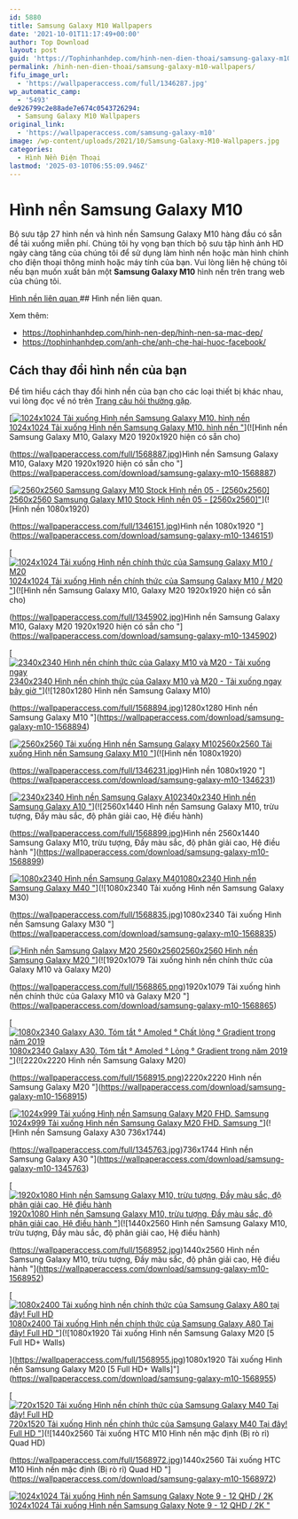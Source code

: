 ```yaml
---
id: 5880
title: Samsung Galaxy M10 Wallpapers
date: '2021-10-01T11:17:49+00:00'
author: Top Download
layout: post
guid: 'https://Tophinhanhdep.com/hinh-nen-dien-thoai/samsung-galaxy-m10-wallpapers/'
permalink: /hinh-nen-dien-thoai/samsung-galaxy-m10-wallpapers/
fifu_image_url:
  - 'https://wallpaperaccess.com/full/1346287.jpg'
wp_automatic_camp:
  - '5493'
de926799c2e88ade7e674c0543726294:
  - Samsung Galaxy M10 Wallpapers
original_link:
  - 'https://wallpaperaccess.com/samsung-galaxy-m10'
image: /wp-content/uploads/2021/10/Samsung-Galaxy-M10-Wallpapers.jpg
categories:
  - Hình Nền Điện Thoại
lastmod: '2025-03-10T06:55:09.946Z'
---
```

# Hình nền Samsung Galaxy M10

Bộ sưu tập 27 hình nền và hình nền Samsung Galaxy M10 hàng đầu có sẵn để tải xuống miễn phí. Chúng tôi hy vọng bạn thích bộ sưu tập hình ảnh HD ngày càng tăng của chúng tôi để sử dụng làm hình nền hoặc màn hình chính cho điện thoại thông minh hoặc máy tính của bạn. Vui lòng liên hệ chúng tôi nếu bạn muốn xuất bản một **Samsung Galaxy M10** hình nền trên trang web của chúng tôi.

[Hình nền liên quan ](#related) ## Hình nền liên quan.

   
 Xem thêm:

   
- <https://tophinhanhdep.com/hinh-nen-dep/hinh-nen-sa-mac-dep/>
- <https://tophinhanhdep.com/anh-che/anh-che-hai-huoc-facebook/>

## Cách thay đổi hình nền của bạn

Để tìm hiểu cách thay đổi hình nền của bạn cho các loại thiết bị khác nhau, vui lòng đọc về nó trên [Trang câu hỏi thường gặp](https://tophinhanhdep.com/faq/).

  
[[![1024x1024 Tải xuống Hình nền Samsung Galaxy M10.  hình nền](https://wallpaperaccess.com/full/1346287.jpg)1024x1024 Tải xuống Hình nền Samsung Galaxy M10. hình nền "](https://wallpaperaccess.com/download/samsung-galaxy-m10-1346287)](![Hình nền Samsung Galaxy M10, Galaxy M20 1920x1920 hiện có sẵn cho)

(https://wallpaperaccess.com/full/1568887.jpg)Hình nền Samsung Galaxy M10, Galaxy M20 1920x1920 hiện có sẵn cho "](https://wallpaperaccess.com/download/samsung-galaxy-m10-1568887)

[[![2560x2560 Samsung Galaxy M10 Stock Hình nền 05 - [2560x2560]](https://wallpaperaccess.com/full/1568888.jpg)2560x2560 Samsung Galaxy M10 Stock Hình nền 05 - \[2560x2560\]"](https://wallpaperaccess.com/download/samsung-galaxy-m10-1568888)](![Hình nền 1080x1920)

(https://wallpaperaccess.com/full/1346151.jpg)Hình nền 1080x1920 "](https://wallpaperaccess.com/download/samsung-galaxy-m10-1346151)

[[![1024x1024 Tải xuống Hình nền chính thức của Samsung Galaxy M10 / M20](https://wallpaperaccess.com/full/1459746.png)1024x1024 Tải xuống Hình nền chính thức của Samsung Galaxy M10 / M20 "](https://wallpaperaccess.com/download/samsung-galaxy-m10-1459746)](![Hình nền Samsung Galaxy M10, Galaxy M20 1920x1920 hiện có sẵn cho)

(https://wallpaperaccess.com/full/1345902.jpg)Hình nền Samsung Galaxy M10, Galaxy M20 1920x1920 hiện có sẵn cho "](https://wallpaperaccess.com/download/samsung-galaxy-m10-1345902)

[[![2340x2340 Hình nền chính thức của Galaxy M10 và M20 - Tải xuống ngay](https://wallpaperaccess.com/full/1568892.jpg)2340x2340 Hình nền chính thức của Galaxy M10 và M20 - Tải xuống ngay bây giờ "](https://wallpaperaccess.com/download/samsung-galaxy-m10-1568892)](![1280x1280 Hình nền Samsung Galaxy M10)

(https://wallpaperaccess.com/full/1568894.jpg)1280x1280 Hình nền Samsung Galaxy M10 "](https://wallpaperaccess.com/download/samsung-galaxy-m10-1568894)

[[![2560x2560 Tải xuống Hình nền Samsung Galaxy M10](https://wallpaperaccess.com/full/1568895.jpg)2560x2560 Tải xuống Hình nền Samsung Galaxy M10 "](https://wallpaperaccess.com/download/samsung-galaxy-m10-1568895)](![Hình nền 1080x1920)

(https://wallpaperaccess.com/full/1346231.jpg)Hình nền 1080x1920 "](https://wallpaperaccess.com/download/samsung-galaxy-m10-1346231)

[[![2340x2340 Hình nền Samsung Galaxy A10](https://wallpaperaccess.com/full/1346104.png)2340x2340 Hình nền Samsung Galaxy A10 "](https://wallpaperaccess.com/download/samsung-galaxy-m10-1346104)](![2560x1440 Hình nền Samsung Galaxy M10, trừu tượng, Đầy màu sắc, độ phân giải cao, Hệ điều hành)

(https://wallpaperaccess.com/full/1568899.jpg)Hình nền 2560x1440 Samsung Galaxy M10, trừu tượng, Đầy màu sắc, độ phân giải cao, Hệ điều hành "](https://wallpaperaccess.com/download/samsung-galaxy-m10-1568899)

[[![1080x2340 Hình nền Samsung Galaxy M40](https://wallpaperaccess.com/full/1568831.jpg)1080x2340 Hình nền Samsung Galaxy M40 "](https://wallpaperaccess.com/download/samsung-galaxy-m10-1568831)](![1080x2340 Tải xuống Hình nền Samsung Galaxy M30)

(https://wallpaperaccess.com/full/1568835.jpg)1080x2340 Tải xuống Hình nền Samsung Galaxy M30 "](https://wallpaperaccess.com/download/samsung-galaxy-m10-1568835)

[[![Hình nền Samsung Galaxy M20 2560x2560](https://wallpaperaccess.com/full/1568905.png)2560x2560 Hình nền Samsung Galaxy M20 "](https://wallpaperaccess.com/download/samsung-galaxy-m10-1568905)](![1920x1079 Tải xuống hình nền chính thức của Galaxy M10 và Galaxy M20)

(https://wallpaperaccess.com/full/1568865.png)1920x1079 Tải xuống hình nền chính thức của Galaxy M10 và Galaxy M20 "](https://wallpaperaccess.com/download/samsung-galaxy-m10-1568865)

[[![1080x2340 Galaxy A30.  Tóm tắt ° Amoled ° Chất lỏng ° Gradient trong năm 2019](https://wallpaperaccess.com/full/1255297.jpg)1080x2340 Galaxy A30. Tóm tắt ° Amoled ° Lỏng ° Gradient trong năm 2019 "](https://wallpaperaccess.com/download/samsung-galaxy-m10-1255297)](![2220x2220 Hình nền Samsung Galaxy M20)

(https://wallpaperaccess.com/full/1568915.png)2220x2220 Hình nền Samsung Galaxy M20 "](https://wallpaperaccess.com/download/samsung-galaxy-m10-1568915)

[[![1024x999 Tải xuống Hình nền Samsung Galaxy M20 FHD.  Samsung](https://wallpaperaccess.com/full/1568851.jpg)1024x999 Tải xuống Hình nền Samsung Galaxy M20 FHD. Samsung "](https://wallpaperaccess.com/download/samsung-galaxy-m10-1568851)](![Hình nền Samsung Galaxy A30 736x1744)

(https://wallpaperaccess.com/full/1345763.jpg)736x1744 Hình nền Samsung Galaxy A30 "](https://wallpaperaccess.com/download/samsung-galaxy-m10-1345763)

[[![1920x1080 Hình nền Samsung Galaxy M10, trừu tượng, Đầy màu sắc, độ phân giải cao, Hệ điều hành](https://wallpaperaccess.com/full/1568946.png)1920x1080 Hình nền Samsung Galaxy M10, trừu tượng, Đầy màu sắc, độ phân giải cao, Hệ điều hành "](https://wallpaperaccess.com/download/samsung-galaxy-m10-1568946)](![1440x2560 Hình nền Samsung Galaxy M10, trừu tượng, Đầy màu sắc, độ phân giải cao, Hệ điều hành)

(https://wallpaperaccess.com/full/1568952.jpg)1440x2560 Hình nền Samsung Galaxy M10, trừu tượng, Đầy màu sắc, độ phân giải cao, Hệ điều hành "](https://wallpaperaccess.com/download/samsung-galaxy-m10-1568952)

[[![1080x2400 Tải xuống hình nền chính thức của Samsung Galaxy A80 tại đây!  Full HD](https://wallpaperaccess.com/full/1346263.jpg)1080x2400 Tải xuống Hình nền chính thức của Samsung Galaxy A80 Tại đây! Full HD "](https://wallpaperaccess.com/download/samsung-galaxy-m10-1346263)](![1080x1920 Tải xuống Hình nền Samsung Galaxy M20 [5 Full HD+ Walls)

](https://wallpaperaccess.com/full/1568955.jpg)1080x1920 Tải xuống Hình nền Samsung Galaxy M20 \[5 Full HD+ Walls\]"](https://wallpaperaccess.com/download/samsung-galaxy-m10-1568955)

[[![720x1520 Tải xuống Hình nền chính thức của Samsung Galaxy M40 Tại đây!  Full HD](https://wallpaperaccess.com/full/1568968.png)720x1520 Tải xuống Hình nền chính thức của Samsung Galaxy M40 Tại đây! Full HD "](https://wallpaperaccess.com/download/samsung-galaxy-m10-1568968)](![1440x2560 Tải xuống HTC M10 Hình nền mặc định (Bị rò rỉ) Quad HD)

(https://wallpaperaccess.com/full/1568972.jpg)1440x2560 Tải xuống HTC M10 Hình nền mặc định (Bị rò rỉ) Quad HD "](https://wallpaperaccess.com/download/samsung-galaxy-m10-1568972)

[![1024x1024 Tải xuống Hình nền Samsung Galaxy Note 9 - 12 QHD / 2K](https://wallpaperaccess.com/full/1345516.jpg)1024x1024 Tải xuống Hình nền Samsung Galaxy Note 9 - 12 QHD / 2K "](https://wallpaperaccess.com/download/samsung-galaxy-m10-1345516)
